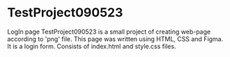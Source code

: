 # TestProject090523
LogIn page
TestProject090523 is a small project of creating web-page according to 'png' file.
This page was written using HTML, CSS and Figma.
It is a login form.
Consists of index.html and style.css files.
